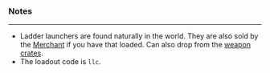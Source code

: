 ### Notes
---
- Ladder launchers are found naturally in the world. They are also sold by the [Merchant](https://gitlab.com/accensi/hd-addons/merchant) if you have that loaded. Can also drop from the [weapon crates](https://gitlab.com/accensi/hd-addons/weapon-crate).
- The loadout code is `llc`.